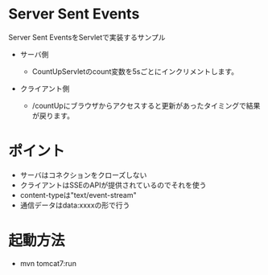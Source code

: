 # Server Sent Events

Server Sent EventsをServletで実装するサンプル

* サーバ側
    - CountUpServletのcount変数を5sごとにインクリメントします。

* クライアント側
    - /countUpにブラウザからアクセスすると更新があったタイミングで結果が戻ります。

# ポイント
* サーバはコネクションをクローズしない
* クライアントはSSEのAPIが提供されているのでそれを使う
* content-typeは"text/event-stream"
* 通信データはdata:xxxxの形で行う

# 起動方法

* mvn tomcat7:run

